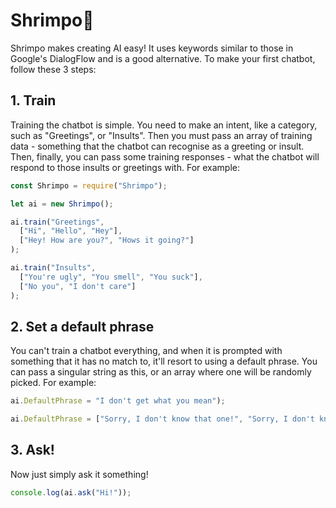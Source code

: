 # Shrimpo🍤

Shrimpo makes creating AI easy! It uses keywords similar to those in Google's DialogFlow and is a good alternative. To make your first chatbot, follow these 3 steps:

## 1. Train

Training the chatbot is simple. You need to make an intent, like a category, such as "Greetings", or "Insults". Then you must pass an array of training data - something that the chatbot can recognise as a greeting or insult. Then, finally, you can pass some training responses - what the chatbot will respond to those insults or greetings with. For example:

```js
const Shrimpo = require("Shrimpo");

let ai = new Shrimpo();

ai.train("Greetings", 
  ["Hi", "Hello", "Hey"],
  ["Hey! How are you?", "Hows it going?"]
);

ai.train("Insults",
  ["You're ugly", "You smell", "You suck"],
  ["No you", "I don't care"]
);
```

## 2. Set a default phrase

You can't train a chatbot everything, and when it is prompted with something that it has no match to, it'll resort to using a default phrase. You can pass a singular string as this, or an array where one will be randomly picked. For example:

```js
ai.DefaultPhrase = "I don't get what you mean");

ai.DefaultPhrase = ["Sorry, I don't know that one!", "Sorry, I don't know what you mean.", "I didnt quite catch that. Could you rephrase?"];
```

## 3. Ask!

Now just simply ask it something!

```js
console.log(ai.ask("Hi!"));
```